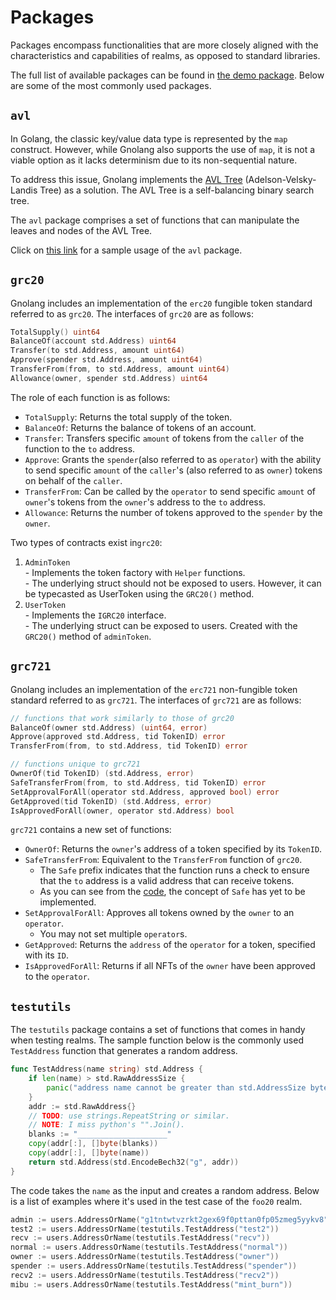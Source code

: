 # Packages

Packages encompass functionalities that are more closely aligned with the characteristics and capabilities of realms, as opposed to standard libraries.

The full list of available packages can be found in [the demo package](https://github.com/gnolang/gno/tree/master/examples/gno.land/p/demo). Below are some of the most commonly used packages.

## `avl`

In Golang, the classic key/value data type is represented by the `map` construct. However, while Gnolang also supports the use of `map`, it is not a viable option as it lacks determinism due to its non-sequential nature.

To address this issue, Gnolang implements the [AVL Tree](https://en.wikipedia.org/wiki/AVL\_tree) (Adelson-Velsky-Landis Tree) as a solution. The AVL Tree is a self-balancing binary search tree.

The `avl` package comprises a set of functions that can manipulate the leaves and nodes of the AVL Tree.

Click on [this link](building-a-realm/realm-examples/types.gno.md) for a sample usage of the `avl` package.

## `grc20`

Gnolang includes an implementation of the `erc20` fungible token standard referred to as `grc20`. The interfaces of `grc20` are as follows:

```go
TotalSupply() uint64
BalanceOf(account std.Address) uint64
Transfer(to std.Address, amount uint64)
Approve(spender std.Address, amount uint64)
TransferFrom(from, to std.Address, amount uint64)
Allowance(owner, spender std.Address) uint64
```

The role of each function is as follows:

* `TotalSupply`: Returns the total supply of the token.
* `BalanceOf`: Returns the balance of tokens of an account.
* `Transfer`: Transfers specific `amount` of tokens from the `caller` of the function to the `to` address.
* `Approve`: Grants the `spender`(also referred to as `operator`) with the ability to send specific `amount` of the `caller`'s (also referred to as `owner`) tokens on behalf of the `caller`.
* `TransferFrom`: Can be called by the `operator` to send specific `amount` of `owner`'s tokens from the `owner`'s address to the `to` address.
* `Allowance`: Returns the number of tokens approved to the `spender` by the `owner`.

Two types of contracts exist in`grc20`:

1. `AdminToken`\
   \- Implements the token factory with `Helper` functions.\
   \- The underlying struct should not be exposed to users. However, it can be typecasted as UserToken using the `GRC20()` method.
2. `UserToken`\
   \- Implements the `IGRC20` interface.\
   \- The underlying struct can be exposed to users. Created with the `GRC20()` method of `adminToken`.

## `grc721`

Gnolang includes an implementation of the `erc721` non-fungible token standard referred to as `grc721`. The interfaces of `grc721` are as follows:

```go
// functions that work similarly to those of grc20
BalanceOf(owner std.Address) (uint64, error)
Approve(approved std.Address, tid TokenID) error
TransferFrom(from, to std.Address, tid TokenID) error

// functions unique to grc721
OwnerOf(tid TokenID) (std.Address, error)
SafeTransferFrom(from, to std.Address, tid TokenID) error
SetApprovalForAll(operator std.Address, approved bool) error
GetApproved(tid TokenID) (std.Address, error)
IsApprovedForAll(owner, operator std.Address) bool
```

`grc721` contains a new set of functions:

* `OwnerOf`: Returns the `owner`'s address of a token specified by its `TokenID`.
* `SafeTransferFrom`: Equivalent to the `TransferFrom` function of `grc20`.
  * The `Safe` prefix indicates that the function runs a check to ensure that the `to` address is a valid address that can receive tokens.
  * As you can see from the [code](https://github.com/gnolang/gno/blob/master/examples/gno.land/p/demo/grc/grc721/basic\_nft.gno#L341), the concept of `Safe` has yet to be implemented.
* `SetApprovalForAll`: Approves all tokens owned by the `owner` to an `operator`.
  * You may not set multiple `operator`s.
* `GetApproved`: Returns the `address` of the `operator` for a token, specified with its `ID`.
* `IsApprovedForAll`: Returns if all NFTs of the `owner` have been approved to the `operator`.

## `testutils`

The `testutils` package contains a set of functions that comes in handy when testing realms. The sample function below is the commonly used `TestAddress` function that generates a random address.

```go
func TestAddress(name string) std.Address {
	if len(name) > std.RawAddressSize {
		panic("address name cannot be greater than std.AddressSize bytes")
	}
	addr := std.RawAddress{}
	// TODO: use strings.RepeatString or similar.
	// NOTE: I miss python's "".Join().
	blanks := "____________________"
	copy(addr[:], []byte(blanks))
	copy(addr[:], []byte(name))
	return std.Address(std.EncodeBech32("g", addr))
}
```

The code takes the `name` as the input and creates a random address. Below is a list of examples where it's used in the test case of the `foo20` realm.

```go
admin := users.AddressOrName("g1tntwtvzrkt2gex69f0pttan0fp05zmeg5yykv8")
test2 := users.AddressOrName(testutils.TestAddress("test2"))
recv := users.AddressOrName(testutils.TestAddress("recv"))
normal := users.AddressOrName(testutils.TestAddress("normal"))
owner := users.AddressOrName(testutils.TestAddress("owner"))
spender := users.AddressOrName(testutils.TestAddress("spender"))
recv2 := users.AddressOrName(testutils.TestAddress("recv2"))
mibu := users.AddressOrName(testutils.TestAddress("mint_burn"))
```
